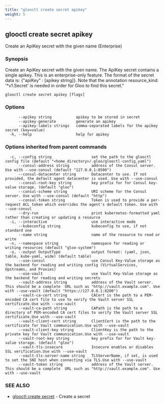 ```yaml
---
title: "glooctl create secret apikey"
weight: 5
---
```

## glooctl create secret apikey

Create an ApiKey secret with the given name (Enterprise)

### Synopsis

Create an ApiKey secret with the given name. The ApiKey secret contains a single apikey.
This is an enterprise-only feature.
The format of the secret data is: {"apiKey" : [apikey string]}.
Note that the annotation resource_kind: '*v1.Secret' is needed in order for Gloo to find this secret."


```
glooctl create secret apikey [flags]
```

### Options

```
      --apikey string           apikey to be stored in secret
      --apikey-generate         generate an apikey
      --apikey-labels strings   comma-separated labels for the apikey secret (key=value)
  -h, --help                    help for apikey
```

### Options inherited from parent commands

```
  -c, --config string                  set the path to the glooctl config file (default "<home_directory>/.gloo/glooctl-config.yaml")
      --consul-address string          address of the Consul server. Use with --use-consul (default "127.0.0.1:8500")
      --consul-datacenter string       Datacenter to use. If not provided, the default agent datacenter is used. Use with --use-consul
      --consul-root-key string         key prefix for for Consul key-value storage. (default "gloo")
      --consul-scheme string           URI scheme for the Consul server. Use with --use-consul (default "http")
      --consul-token string            Token is used to provide a per-request ACL token which overrides the agent's default token. Use with --use-consul
      --dry-run                        print kubernetes-formatted yaml rather than creating or updating a resource
  -i, --interactive                    use interactive mode
      --kubeconfig string              kubeconfig to use, if not standard one
      --name string                    name of the resource to read or write
  -n, --namespace string               namespace for reading or writing resources (default "gloo-system")
  -o, --output OutputType              output format: (yaml, json, table, kube-yaml, wide) (default table)
      --use-consul                     use Consul Key-Value storage as the backend for reading and writing config (VirtualServices, Upstreams, and Proxies)
      --use-vault                      use Vault Key-Value storage as the backend for reading and writing secrets
      --vault-address string           address of the Vault server. This should be a complete  URL such as "http://vault.example.com". Use with --use-vault (default "https://127.0.0.1:8200")
      --vault-ca-cert string           CACert is the path to a PEM-encoded CA cert file to use to verify the Vault server SSL certificate.Use with --use-vault
      --vault-ca-path string           CAPath is the path to a directory of PEM-encoded CA cert files to verify the Vault server SSL certificate.Use with --use-vault
      --vault-client-cert string       ClientCert is the path to the certificate for Vault communication.Use with --use-vault
      --vault-client-key string        ClientKey is the path to the private key for Vault communication.Use with --use-vault
      --vault-root-key string          key prefix for for Vault key-value storage. (default "gloo")
      --vault-tls-insecure             Insecure enables or disables SSL verification.Use with --use-vault
      --vault-tls-server-name string   TLSServerName, if set, is used to set the SNI host when connecting via TLS.Use with --use-vault
      --vault-token string             address of the Vault server. This should be a complete  URL such as "http://vault.example.com". Use with --use-vault
```

### SEE ALSO

* [glooctl create secret](../glooctl_create_secret)	 - Create a secret

